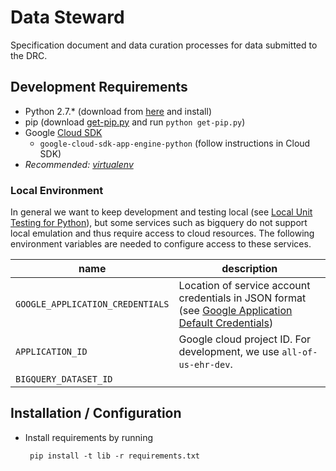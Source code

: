 # Data Steward

Specification document and data curation processes for data submitted to the DRC.

## Development Requirements

 * Python 2.7.* (download from [here](https://www.python.org/downloads/) and install)
 * pip (download [get-pip.py](https://bootstrap.pypa.io/get-pip.py) and run `python get-pip.py`)
 * Google [Cloud SDK](https://cloud.google.com/sdk/downloads#interactive)
    * `google-cloud-sdk-app-engine-python` (follow instructions in Cloud SDK)
 * _Recommended: [virtualenv](https://pypi.python.org/pypi/virtualenv)_

### Local Environment

In general we want to keep development and testing local (see 
[Local Unit Testing for Python](https://cloud.google.com/appengine/docs/standard/python/tools/localunittesting)), 
but some services such as bigquery do not support local emulation and thus require access to cloud resources. The 
following environment variables are needed to configure access to these services. 

| name | description |
| ---- | ----------- |
| `GOOGLE_APPLICATION_CREDENTIALS` | Location of service account credentials in JSON format (see [Google Application Default Credentials](https://developers.google.com/identity/protocols/application-default-credentials#howtheywork)) |
| `APPLICATION_ID` | Google cloud project ID. For development, we use `all-of-us-ehr-dev`. |
| `BIGQUERY_DATASET_ID` |  |

## Installation / Configuration

 * Install requirements by running

        pip install -t lib -r requirements.txt
